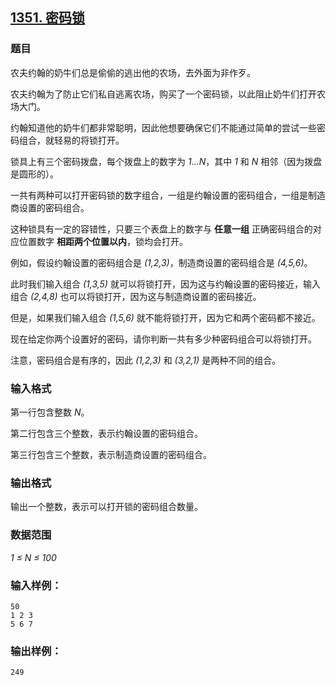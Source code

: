 ## [1351. 密码锁](https://www.acwing.com/problem/content/1353/)

### 题目

农夫约翰的奶牛们总是偷偷的逃出他的农场，去外面为非作歹。

农夫约翰为了防止它们私自逃离农场，购买了一个密码锁，以此阻止奶牛们打开农场大门。

约翰知道他的奶牛们都非常聪明，因此他想要确保它们不能通过简单的尝试一些密码组合，就轻易的将锁打开。

锁具上有三个密码拨盘，每个拨盘上的数字为 *1…N*，其中 *1* 和 *N* 相邻（因为拨盘是圆形的）。

一共有两种可以打开密码锁的数字组合，一组是约翰设置的密码组合，一组是制造商设置的密码组合。

这种锁具有一定的容错性，只要三个表盘上的数字与 **任意一组** 正确密码组合的对应位置数字 **相距两个位置以内**，锁均会打开。

例如，假设约翰设置的密码组合是 *(1,2,3)*，制造商设置的密码组合是 *(4,5,6)*。

此时我们输入组合 *(1,3,5)* 就可以将锁打开，因为这与约翰设置的密码接近，输入组合 *(2,4,8)* 也可以将锁打开，因为这与制造商设置的密码接近。

但是，如果我们输入组合 *(1,5,6)* 就不能将锁打开，因为它和两个密码都不接近。

现在给定你两个设置好的密码，请你判断一共有多少种密码组合可以将锁打开。

注意，密码组合是有序的，因此 *(1,2,3)* 和 *(3,2,1)* 是两种不同的组合。

### 输入格式

第一行包含整数 *N*。

第二行包含三个整数，表示约翰设置的密码组合。

第三行包含三个整数，表示制造商设置的密码组合。

### 输出格式

输出一个整数，表示可以打开锁的密码组合数量。

### 数据范围

*1 ≤ N ≤ 100*

### 输入样例：

```
50
1 2 3
5 6 7
```

### 输出样例：

```
249
```
